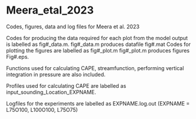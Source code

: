 # Meera_etal_2023
Codes, figures, data and log files for Meera et al. 2023

Codes for producing the data required for each plot from the model output is labelled as fig#_data.m. fig#_data.m produces datafile fig#.mat Codes for plotting the figures are labelled as fig#_plot.m fig#_plot.m produces figures Fig#.eps.

Functions used for calculating CAPE, streamfunction, performing vertical integration in pressure are also included.

Profiles used for calculating CAPE are labelled as input_sounding_Location_EXPNAME.

Logfiles for the experiments are labelled as EXPNAME.log.out (EXPNAME = L75O100, L100O100, L75O75)

